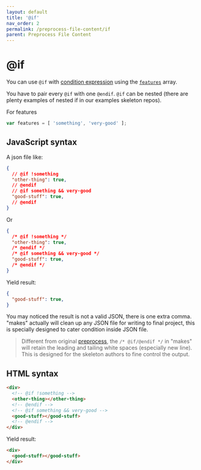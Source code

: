 ```yaml
---
layout: default
title: '@if'
nav_order: 2
permalink: /preprocess-file-content/if
parent: Preprocess File Content
---
```


# @if

You can use `@if` with [condition expression](../questions/conditional#condition-expression) using the [`features`](../questions/features-and-properties#features) array.

You have to pair every `@if` with one `@endif`. `@if` can be nested (there are plenty examples of nested if in our examples skeleton repos).

For features
```js
var features = [ 'something', 'very-good' ];
```

## JavaScript syntax

A json file like:

```json
{
  // @if !something
  "other-thing": true,
  // @endif
  // @if something && very-good
  "good-stuff": true,
  // @endif
}
```

Or

```json
{
  /* @if !something */
  "other-thing": true,
  /* @endif */
  /* @if something && very-good */
  "good-stuff": true,
  /* @endif */
}
```

Yield result:

```json
{
  "good-stuff": true,
}
```

You may noticed the result is not a valid JSON, there is one extra comma. "makes" actually will clean up any JSON file for writing to final project, this is specially designed to cater condition inside JSON file.

> Different from original [preprocess](https://github.com/jsoverson/preprocess), the `/* @if/@endif */` in "makes" will retain the leading and tailing white spaces (especially new line). This is designed for the skeleton authors to fine control the output.

## HTML syntax

```html
<div>
  <!-- @if !something -->
  <other-thing></other-thing>
  <!-- @endif -->
  <!-- @if something && very-good -->
  <good-stuff></good-stuff>
  <!-- @endif -->
</div>
```

Yield result:

```html
<div>
  <good-stuff></good-stuff>
</div>
```
